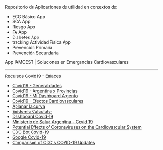 Repositorio de Aplicaciones de utilidad en contextos de:

- ECG Básico App
- SCA App
- Riesgo App
- FA App
- Diabetes App
- tracking Actividad Física App
- Prevención Primaria
- Prevención Secundaria

App IAMCEST | Soluciones en Emergencias Cardiovasculares
<hr>

Recursos Covid19 - Enlaces

- <a href="covid19.html">Covid19 - Generalidades</a><br />
- <a href="https://iamcest.github.io/covid19-argentina/index.html" target="_blank">Covid19 - Argentina x Provincias</a><br />
- <a href="https://app.iamcest.com/covid19-ar">Covid19 - Mi Dashboard Argento</a><br />
- <a href="covid19-efectos-cardiovasculares.html">Covid19 - Efectos Cardiovasculares</a><br />
- <a href="https://www.flattenthecurve.com/es/" target="_blank">Aplanar la curva</a><br />
- <a href="https://gabgoh.github.io/COVID/index.html" target="_blank">Epidemic Calculator</a><br />
- <a href="https://www.cov19.xyz/" target="_blank">Dashboard Covid-19</a><br />
- <a href="https://www.argentina.gob.ar/salud/coronavirus-COVID-19" target="_blank">Ministerio de Salud Argentina - Covid 19</a>
- <a href="https://jamanetwork.com/journals/jamacardiology/fullarticle/2763846" target="_blank">Potential Effects of Coronaviruses on the Cardiovascular System</a>
- <a href="https://github.com/CDCgov/covid19healthbot" target="_blank">CDC Bot Covid-19</a>
- <a href="https://cloud.google.com/solutions/contact-center/covid19-rapid-response/" target="_blank">Google Covid-19</a>
- <a href="https://www.eli-white.com/covid19-changes/?from=20-04-09&page=summary&to=20-04-12" target="_blank">Comparison of CDC's COVID-19 Updates</a>
